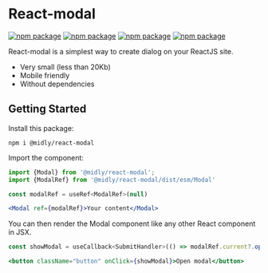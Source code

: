 # React-modal
[![npm package](https://img.shields.io/npm/v/@midly/react-modal)](https://www.npmjs.org/package/@midly/react-modal)
[![npm package](https://img.shields.io/bundlephobia/min/@midly/react-modal)](https://www.npmjs.org/package/@midly/react-modal)
[![npm package](https://img.shields.io/github/last-commit/micheld-dev/react-modal)](https://www.npmjs.org/package/@midly/react-modal)
[![npm package](https://img.shields.io/npm/dw/@midly/react-modal)](https://www.npmjs.org/package/@midly/react-modal)

React-modal is a simplest way to create dialog on your ReactJS site.

- Very small (less than 20Kb)
- Mobile friendly
- Without dependencies

## Getting Started

Install this package:

```shell
npm i @midly/react-modal
```

Import the component:

```jsx
import {Modal} from '@midly/react-modal';
import {ModalRef} from '@midly/react-modal/dist/esm/Modal'

const modalRef = useRef<ModalRef>(null)

<Modal ref={modalRef}>Your content</Modal>
```

You can then render the Modal component like any other React component in JSX.

```jsx
const showModal = useCallback<SubmitHandler>(() => modalRef.current?.open(), [])

<button className="button" onClick={showModal}>Open modal</button>
```